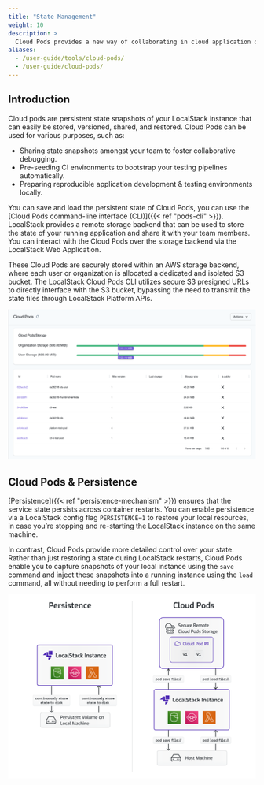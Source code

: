```yaml
---
title: "State Management"
weight: 10
description: >
  Cloud Pods provides a new way of collaborating in cloud application development workflows.
aliases:
  - /user-guide/tools/cloud-pods/
  - /user-guide/cloud-pods/
---
```


## Introduction

Cloud pods are persistent state snapshots of your LocalStack instance that can easily be stored, versioned, shared, and restored. Cloud Pods can be used for various purposes, such as:

- Sharing state snapshots amongst your team to foster collaborative debugging.
- Pre-seeding CI environments to bootstrap your testing pipelines automatically.
- Preparing reproducible application development & testing environments locally.

You can save and load the persistent state of Cloud Pods, you can use the [Cloud Pods command-line interface (CLI)]({{< ref "pods-cli" >}}). LocalStack provides a remote storage backend that can be used to store the state of your running application and share it with your team members. You can interact with the Cloud Pods over the storage backend via the LocalStack Web Application.

These Cloud Pods are securely stored within an AWS storage backend, where each user or organization is allocated a dedicated and isolated S3 bucket. The LocalStack Cloud Pods CLI utilizes secure S3 presigned URLs to directly interface with the S3 bucket, bypassing the need to transmit the state files through LocalStack Platform APIs.

<img src="pods-ui.png" alt="Cloud Pods Web UI" title="Cloud Pods Web UI" width="800" />

## Cloud Pods & Persistence

[Persistence]({{< ref "persistence-mechanism" >}}) ensures that the service state persists across container restarts. You can enable persistence via a LocalStack config flag `PERSISTENCE=1` to restore your local resources, in case you’re stopping and re-starting the LocalStack instance on the same machine.

In contrast, Cloud Pods provide more detailed control over your state. Rather than just restoring a state during LocalStack restarts, Cloud Pods enable you to capture snapshots of your local instance using the `save` command and inject these snapshots into a running instance using the `load` command, all without needing to perform a full restart.

<img src="cloud-pods-persistence.png" alt="Cloud Pods v/s Persistence" title="Cloud Pods v/s Persistence" width="800" />
